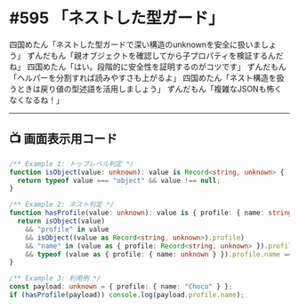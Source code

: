 # #595 「ネストした型ガード」

四国めたん「ネストした型ガードで深い構造のunknownを安全に扱いましょう」
ずんだもん「親オブジェクトを確認してから子プロパティを検証するんだね」
四国めたん「はい。段階的に安全性を証明するのがコツです」
ずんだもん「ヘルパーを分割すれば読みやすさも上がるよ」
四国めたん「ネスト構造を扱うときは戻り値の型述語を活用しましょう」
ずんだもん「複雑なJSONも怖くなくなるね！」

---

## 📺 画面表示用コード

```typescript
/** Example 1: トップレベル判定 */
function isObject(value: unknown): value is Record<string, unknown> {
  return typeof value === "object" && value !== null;
}

/** Example 2: ネスト判定 */
function hasProfile(value: unknown): value is { profile: { name: string } } {
  return isObject(value)
    && "profile" in value
    && isObject((value as Record<string, unknown>).profile)
    && "name" in (value as { profile: Record<string, unknown> }).profile
    && typeof (value as { profile: { name: unknown } }).profile.name === "string";
}

/** Example 3: 利用例 */
const payload: unknown = { profile: { name: "Choco" } };
if (hasProfile(payload)) console.log(payload.profile.name);
```
